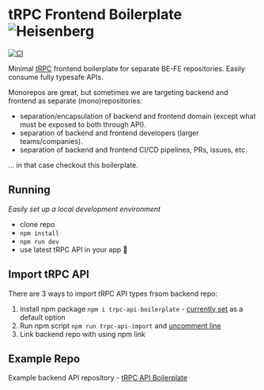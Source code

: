 # tRPC Frontend Boilerplate ![Heisenberg](/misc/heisenberg_75.png)

[![CI][ci-badge]][ci-url]

Minimal [tRPC](https://trpc.io/) frontend boilerplate for separate BE-FE repositories. Easily consume fully typesafe APIs.

Monorepos are great, but sometimes we are targeting backend and frontend as separate (mono)repositories:

- separation/encapsulation of backend and frontend domain (except what must be exposed to both through API).
- separation of backend and frontend developers (larger teams/companies).
- separation of backend and frontend CI/CD pipelines, PRs, issues, etc.

... in that case checkout this boilerplate.

## Running

_Easily set up a local development environment_

- clone repo
- `npm install`
- `npm run dev`
- use latest tRPC API in your app 🚀

## Import tRPC API

There are 3 ways to import tRPC API types frsom backend repo:

1. Install npm package `npm i trpc-api-boilerplate` - [currently set](https://github.com/mkosir/trpc-fe-boilerplate/blob/main/src/common/trpc-api-boilerplate/client/index.ts#L4) as a default option
2. Run npm script `npm run trpc-api-import` and [uncomment line](https://github.com/mkosir/trpc-fe-boilerplate/blob/main/src/common/trpc-api-boilerplate/client/index.ts#L7)
3. Link backend repo with using npm link

## Example Repo

Example backend API repository - [tRPC API Boilerplate](https://github.com/mkosir/trpc-api-boilerplate)

<!-- Badges -->

[ci-badge]: https://github.com/mkosir/trpc-fe-boilerplate/actions/workflows/CI.yml/badge.svg
[ci-url]: https://github.com/mkosir/trpc-fe-boilerplate/actions/workflows/CI.yml
